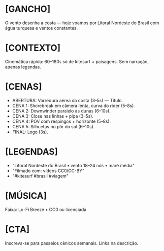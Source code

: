 # [GANCHO]
O vento desenha a costa — hoje voamos por Litoral Nordeste do Brasil com água turquesa e ventos constantes.

# [CONTEXTO]
Cinemática rápida: 60–180s só de kitesurf + paisagens. Sem narração, apenas legendas.

# [CENAS]
- ABERTURA: Varredura aérea da costa (3–5s) — Título.
- CENA 1: Shorebreak em câmera lenta, curva do rider (5–8s).
- CENA 2: Downwinder paralelo às dunas (6–10s).
- CENA 3: Close nas linhas + pipa (3–5s).
- CENA 4: POV com respingos + horizonte (5–8s).
- CENA 5: Silhuetas no pôr do sol (6–10s).
- FINAL: Logo (3s).

# [LEGENDAS]
- "Litoral Nordeste do Brasil • vento 18–24 nós • maré média"
- "Filmado com: vídeos CC0/CC-BY"
- "#kitesurf #brasil #viagem"

# [MÚSICA]
Faixa: Lo-Fi Breeze • CC0 ou licenciada.

# [CTA]
Inscreva-se para passeios cênicos semanais. Links na descrição.
